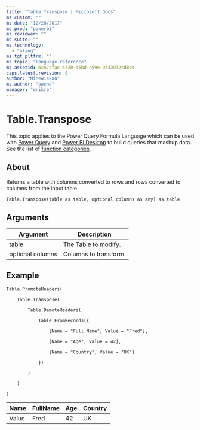 ```yaml
---
title: "Table.Transpose | Microsoft Docs"
ms.custom: ""
ms.date: "12/28/2017"
ms.prod: "powerbi"
ms.reviewer: ""
ms.suite: ""
ms.technology: 
  - "mlang"
ms.tgt_pltfrm: ""
ms.topic: "language-reference"
ms.assetid: 6ce7cfac-6720-45bd-a59e-9443932cd8ed
caps.latest.revision: 9
author: "Minewiskan"
ms.author: "owend"
manager: "erikre"
---
```

# Table.Transpose
This topic applies to the Power Query Formula Language which can be used with [Power Query](https://support.office.com/article/Introduction-to-Microsoft-Power-Query-for-Excel-6E92E2F4-2079-4E1F-BAD5-89F6269CD605) and [Power BI Desktop](http://go.microsoft.com/fwlink/p/?LinkId=618607) to build queries that mashup data. See the list of [function categories](https://msdn.microsoft.com/en-us/library/mt211003.aspx).  
  
## About  
Returns a table with columns converted to rows and rows converted to columns from the input table.  
  
```  
Table.Transpose(table as table, optional columns as any) as table  
```  
  
## Arguments  
  
|Argument|Description|  
|------------|---------------|  
|table|The Table to modify.|  
|optional columns|Columns to transform.|  
  
## <a name="__goback"></a>Example  
  
```  
Table.PromoteHeaders(  
  
    Table.Transpose(  
  
        Table.DemoteHeaders(  
  
            Table.FromRecords({  
  
                [Name = "Full Name", Value = "Fred"],  
  
                [Name = "Age", Value = 42],  
  
                [Name = "Country", Value = "UK"]  
  
            })  
  
        )  
  
    )  
  
)  
```  
  
|Name|FullName|Age|Country|  
|--------|------------|-------|-----------|  
|Value|Fred|42|UK|  
  
